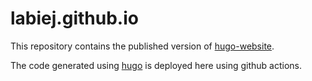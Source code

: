 # labiej.github.io

This repository contains the published version of [hugo-website](https://github.com/labiej/hugo-website).

The code generated using [hugo](https://gohugo.io) is deployed here using github actions.